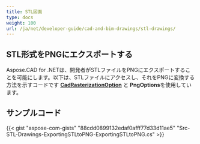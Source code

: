```yaml
---
title: STL図面
type: docs
weight: 100
url: /ja/net/developer-guide/cad-and-bim-drawings/stl-drawings/
---
```


## **STL形式をPNGにエクスポートする**

Aspose.CAD for .NETは、開発者がSTLファイルをPNGにエクスポートすることを可能にします。以下は、STLファイルにアクセスし、それをPNGに変換する方法を示すコードです [**CadRasterizationOption**](https://reference.aspose.com/cad/net/aspose.cad.imageoptions/cadrasterizationoptions) と **PngOptions**を使用しています。

## サンプルコード

{{< gist "aspose-com-gists" "88cdd0899132edaf0afff77d33d11ae5" "Src-STL-Drawings-ExportingSTLtoPNG-ExportingSTLtoPNG.cs" >}}
